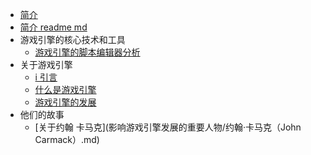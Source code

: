 - [简介](./README.md)
- [简介    readme md](./index.md)
- 游戏引擎的核心技术和工具
  - [游戏引擎的脚本编辑器分析](游戏引擎的核心技术和工具/脚本编辑系统.md)
- 关于游戏引擎
  - [i  引言](关于游戏引擎/目录.md)
  - [什么是游戏引擎](关于游戏引擎/1、什么是游戏引擎.md)
  - [游戏引擎的发展](关于游戏引擎/2、游戏引擎的发展.md)
- 他们的故事
  - [关于约翰 卡马克](影响游戏引擎发展的重要人物/约翰·卡马克（John Carmack）.md)
